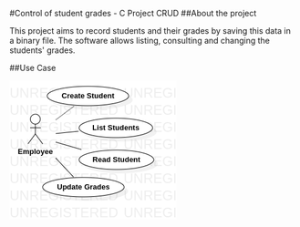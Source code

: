 #Control of student grades - C Project CRUD
##About the project

This project aims to record students and their grades by saving this data in a binary file. The software allows listing, consulting and changing the students' grades.

##Use Case

![use case](https://github.com/mateuspsm/CRUD-C/blob/master/UseCase/use-case-v1.0.png)